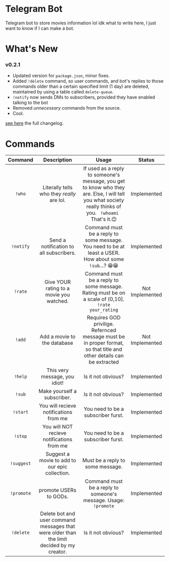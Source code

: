 # Telegram Bot

Telegram bot to store movies information lol idk what to write here, I just want to know if I can make a bot.

# What's New

### v0.2.1

- Updated version for `package.json`, minor fixes.
- Added `!delete` command, so user commands, and bot's replies to those commands older than a certain specified limit (1 day) are deleted, maintained by using a table called `delete-queue`.
- `!notify` now sends DMs to subscribers, provided they have enabled talking to the bot
- Removed _unnecessary_ commands from the source.
- Cool.

[see here](./changelog.md) the full changelog.

# Commands

|  Command   |                                        Description                                         |                                                                                Usage                                                                                |     Status      |
| :--------: | :----------------------------------------------------------------------------------------: | :-----------------------------------------------------------------------------------------------------------------------------------------------------------------: | :-------------: |
|   `!who`   |                      Literally tells who they <i> really </i>are lol.                      | If used as a reply to someone's message, you get to know who they are. Else, I will tell you what society really thinks of you. <code> !whoami </code> That's it.😊 |   Implemented   |
| `!notify`  |                          Send a notification to all subscribers.                           |                         Command must be a reply to some message. You need to be at least a USER. How about some <code>!sub</code>...? 😁😁                          |   Implemented   |
|  `!rate`   |                          Give YOUR rating to a movie you watched.                          |                            Command must be a reply to some message. Rating must be on a scale of (0,10]. <code>!rate your_rating </code>                            | Not Implemented |
|   `!add`   |                                Add a movie to the database                                 |                        Requires GOD privilige. Refernced message must be in proper format, so that title and other details can be extracted                         | Not Implemented |
|  `!help`   |                               This very message, you idiot!                                |                                                                         Is it not obvious?                                                                          |   Implemented   |
|   `!sub`   |                                Make yourself a subscriber.                                 |                                                                         Is it not obvious?                                                                          |   Implemented   |
|  `!start`  |                           You will recieve notifications from me                           |                                                                 You need to be a subscriber furst.                                                                  |   Implemented   |
|  `!stop`   |                         You will NOT recieve notifications from me                         |                                                                 You need to be a subscriber furst.                                                                  |   Implemented   |
| `!suggest` |                       Suggest a movie to add to our epic collection.                       |                                                                  Must be a reply to some message.                                                                   |   Implemented   |
| `!promote` |                                   promote USERs to GODs.                                   |                                             Command must be a reply to someone's message. Usage: <code>!promote</code>                                              |   Implemented   |
| `!delete`  | Delete bot and user command messages that were older than the limit decided by my creator. |                                                                         Is it not obvious?                                                                          |   Implemented   |
